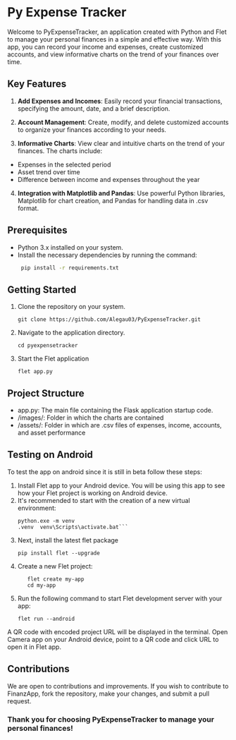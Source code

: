 # Py Expense Tracker 
Welcome to PyExpenseTracker, an application created with Python and Flet to manage your personal finances in a simple and effective way. With this app, you can record your income and expenses, create customized accounts, and view informative charts on the trend of your finances over time.

## Key Features
1. **Add Expenses and Incomes**: Easily record your financial transactions, specifying the amount, date, and a brief description.


2. **Account Management**: Create, modify, and delete customized accounts to organize your finances according to your needs.


3. **Informative Charts**: View clear and intuitive charts on the trend of your finances. The charts include:
  - Expenses in the selected period
  - Asset trend over time
  - Difference between income and expenses throughout the year  
  
   
4. **Integration with Matplotlib and Pandas**: Use powerful Python libraries, Matplotlib for chart creation, and Pandas for handling data in .csv format.

## Prerequisites
- Python 3.x installed on your system.
- Install the necessary dependencies by running the command:
  ```bash
   pip install -r requirements.txt 

## Getting Started
1. Clone the repository on your system.
   ```
   git clone https://github.com/Alegau03/PyExpenseTracker.git
2. Navigate to the application directory.
   ```
   cd pyexpensetracker
3. Start the Flet application
   ```
   flet app.py
## Project Structure
- app.py: The main file containing the Flask application startup code.
- /images/: Folder in which the charts are contained
- /assets/: Folder in which are .csv files of expenses, income, accounts, and asset performance

## Testing on Android
To test the app on android since it is still in beta follow these steps:
1. Install Flet app to your Android device. You will be using this app to see how your Flet project is working on Android device.
2. It's recommended to start with the creation of a new virtual environment:
     ```
   python.exe -m venv
   .venv  venv\Scripts\activate.bat```
3. Next, install the latest flet package
    ```
    pip install flet --upgrade
4. Create a new Flet project:
   ```
      flet create my-app
      cd my-app
5. Run the following command to start Flet development server with your app:
   ```
   flet run --android
A QR code with encoded project URL will be displayed in the terminal.
Open Camera app on your Android device, point to a QR code and click URL to open it in Flet app.    

 
## Contributions
We are open to contributions and improvements. If you wish to contribute to FinanzApp, fork the repository, make your changes, and submit a pull request.

### Thank you for choosing PyExpenseTracker to manage your personal finances!
